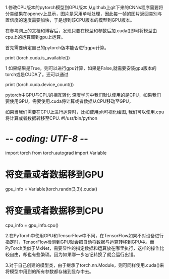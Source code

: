 1.修改CPU版本的pytorch模型到GPU版本
从github上git下来的CNNs程序需要将分类结果在opencv上显示，图片是采用单帧处理，因此每一帧的图片返回类别与置信度的速度需要加快，于是想到该CPU版本的模型到GPU版本。

在参考网上的文档和博客后，发现只要在模型和参数后加.cuda()即可将模型由cpu上的运算调到gpu上运算。

首先需要确定自己的pytorch版本能否进行gpu计算。

print (torch.cuda.is_available())

1
如果结果是True，则可以进行gpu计算，如果是False,就需要安装gpu版本的torch或是CUDA了。还可以通过

print (torch.cuda.device_count())

pytorch中GPU与CPU的相互转化
深度学习中我们默认使用的是CPU，如果我们要使用GPU，需要使用.cuda将计算或者数据从CPU移动至GPU，

如果当我们需要在CPU上进行运算时，比如使用plt可视化绘图, 我们可以使用.cpu将计算或者数据转移至CPU.
#!/usr/bin/python
# -*- coding: UTF-8 -*-

import torch
from torch.autograd import Variable

# 将变量或者数据移到GPU
gpu_info = Variable(torch.randn(3,3)).cuda()
# 将变量或者数据移到CPU
cpu_info = gpu_info.cpu()

2.在PyTorch中使用GPU和TensorFlow中不同，在TensorFlow如果不对设备进行指定时，TensorFlow检测到GPU就会把自动将数据与运算转移到GPU中。而PyTorch类似于MxNet，需要显性的指定数据和运算放在哪里执行，这样的操作比较自由，却也有些繁琐。因为如果哪一步忘记转换了就会运行出错。

3.对于自己创建的模型类，由于继承了torch.nn.Module，则可同样使用.cuda()来将模型中用到的所有参数都存储到显存中去。
